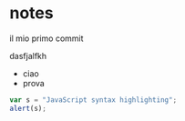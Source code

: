 # notes

il mio primo commit


dasfjalfkh


+ ciao 
+ prova
```javascript
var s = "JavaScript syntax highlighting";
alert(s);
```



